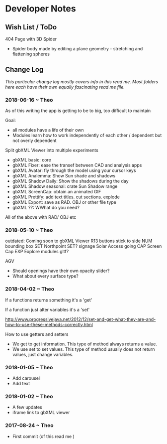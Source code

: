 
# Developer Notes


## Wish List / ToDo


404 Page with 3D Spider
* Spider body made by editing a plane geometry - stretching and flattening spheres





## Change Log
_This particular change log mostly covers info in this read me. Most folders here each have their own equally fascinating read me file._

### 2018-06-16 ~ Theo

As of this writing the app is getting to be to big, too difficult to maintain

Goal:
* all modules have a life of their own
* Modules learn how to work independently of each other / dependent but not overly dependent

Split gbXML Viewer into multiple experiments

* gbXML basic: core
* gbXML Fixer: ease the transef between CAD and analysis apps
* gbXML Avatar: fly through the model using your cursor keys
* gbXML Analemma: Show Sun shade and shadows
* gbXML Shadow Daily: Show the shadows during the day
* gbXML Shadow seasonal: crate Sun Shadow range
* gbXML ScreenCap: obtain an animated GIF
* gbXML Prettify: add text titles. cut sections. explode
* gbXML Export: save as RAD. OBJ or other file type
* gbXML ??: WWhat do you need?


All of the above with RAD/ OBJ etc

### 2018-05-10 ~ Theo

outdated:
Coming soon to gbXML Viewer
R13
buttons stick to side
NUM bounding box
SET Northpoint
SET? signage
Solar Access going
CAP Screen Cap
EXP Explore modules
gltf?

AGV
* Should openings have their own opacity slider?
* What about every surface type?


### 2018-04-02 ~ Theo

If a functions returns something it's a 'get'

If a function just alter variables it's a 'set'

http://www.progressivejava.net/2012/12/set-and-get-what-they-are-and-how-to-use-these-methods-correctly.html

How to use getters and setters
* We get to get information. This type of method always returns a value.
* We use set to set values. This type of method usually does not return values, just change variables.


### 2018-01-05 ~ Theo

* Add carousel
* Add text

### 2018-01-02 ~ Theo

* A few updates
* iframe link to gbXML viewer

### 2017-08-24 ~ Theo

* First commit (of this read me )

